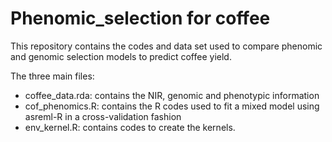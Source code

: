 # Phenomic_selection for coffee

This repository contains the codes and data set used to compare phenomic and genomic selection models to predict coffee yield.

The three main files:

- coffee_data.rda: contains the NIR, genomic and phenotypic information
- cof_phenomics.R: contains the R codes used to fit a mixed model using asreml-R in a cross-validation fashion
- env_kernel.R: contains codes to create the kernels.
